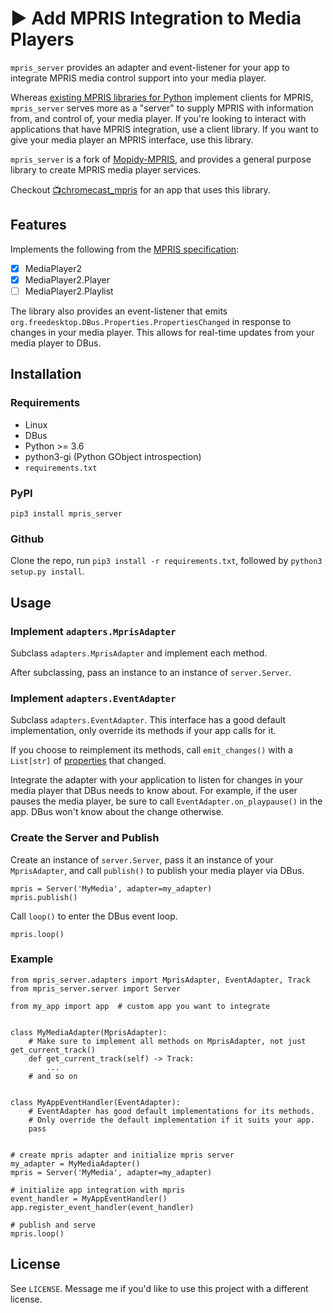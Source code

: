 # ▶️ Add MPRIS Integration to Media Players
`mpris_server` provides an adapter and event-listener for your app to integrate MPRIS media control support into your media player.

Whereas [existing MPRIS libraries for Python](https://github.com/hugosenari/mpris2) implement clients for MPRIS, `mpris_server` serves more as a "server" to supply MPRIS with information from, and control of, your media player. If you're looking to interact with applications that have MPRIS integration, use a client library. If you want to give your media player an MPRIS interface, use this library.

`mpris_server` is a fork of [Mopidy-MPRIS](https://github.com/mopidy/mopidy-mpris), and provides a general purpose library to create MPRIS media player services.

Checkout [📺chromecast_mpris](https://github.com/alexdelorenzo/chromecast_mpris) for an app that uses this library.

## Features
Implements the following from the [MPRIS specification](https://specifications.freedesktop.org/mpris-spec/2.2/):
  * [x] MediaPlayer2
  * [x] MediaPlayer2.Player
  * [ ] MediaPlayer2.Playlist
  
The library also provides an event-listener that emits `org.freedesktop.DBus.Properties.PropertiesChanged` in response to changes in your media player. This allows for real-time updates from your media player to DBus.

## Installation
### Requirements
 - Linux
 - DBus
 - Python >= 3.6
 - python3-gi (Python GObject introspection)
 - `requirements.txt`

### PyPI
`pip3 install mpris_server`

### Github
Clone the repo, run `pip3 install -r requirements.txt`, followed by `python3 setup.py install`. 

## Usage
### Implement `adapters.MprisAdapter`
Subclass `adapters.MprisAdapter` and implement each method.

After subclassing, pass an instance to an instance of `server.Server`.

### Implement `adapters.EventAdapter`
Subclass `adapters.EventAdapter`. This interface has a good default implementation, only override its methods if your app calls for it.

If you choose to reimplement its methods, call `emit_changes()` with a `List[str]` of [properties](https://specifications.freedesktop.org/mpris-spec/2.2/Player_Interface.html) that changed.

Integrate the adapter with your application to listen for changes in your media player that DBus needs to know about. For example, if the user pauses the media player, be sure to call `EventAdapter.on_playpause()` in the app. DBus won't know about the change otherwise.

### Create the Server and Publish
Create an instance of `server.Server`, pass it an instance of your `MprisAdapter`, and call `publish()` to publish your media player via DBus.

```python3
mpris = Server('MyMedia', adapter=my_adapter)
mpris.publish() 
```

Call `loop()` to enter the DBus event loop. 
```python3
mpris.loop() 
```

### Example
```python3
from mpris_server.adapters import MprisAdapter, EventAdapter, Track
from mpris_server.server import Server

from my_app import app  # custom app you want to integrate


class MyMediaAdapter(MprisAdapter):
    # Make sure to implement all methods on MprisAdapter, not just get_current_track()
    def get_current_track(self) -> Track:
        ...
    # and so on


class MyAppEventHandler(EventAdapter):
    # EventAdapter has good default implementations for its methods.
    # Only override the default implementation if it suits your app.
    pass


# create mpris adapter and initialize mpris server
my_adapter = MyMediaAdapter()
mpris = Server('MyMedia', adapter=my_adapter)

# initialize app integration with mpris
event_handler = MyAppEventHandler()
app.register_event_handler(event_handler)

# publish and serve
mpris.loop()
```

## License
See `LICENSE`. Message me if you'd like to use this project with a different license.
